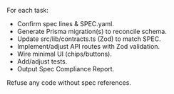 For each task:
- Confirm spec lines & SPEC.yaml.
- Generate Prisma migration(s) to reconcile schema.
- Update src/lib/contracts.ts (Zod) to match SPEC.
- Implement/adjust API routes with Zod validation.
- Wire minimal UI (chips/buttons).
- Add/adjust tests.
- Output Spec Compliance Report.

Refuse any code without spec references.
